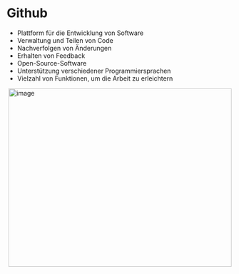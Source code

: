 # Github
- Plattform für die Entwicklung von Software
- Verwaltung und Teilen von Code
- Nachverfolgen von Änderungen
- Erhalten von Feedback
- Open-Source-Software
- Unterstützung verschiedener Programmiersprachen
- Vielzahl von Funktionen, um die Arbeit zu erleichtern 

<img align="right" width="500" height="400" alt="image" src="https://user-images.githubusercontent.com/95867710/208946232-0072254b-bfe0-4c96-b113-537aed685898.png">
